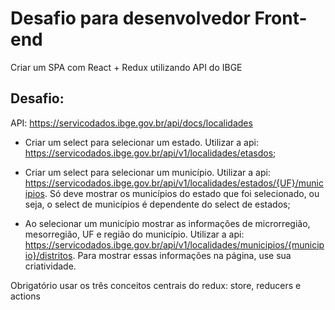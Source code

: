 # Desafio para desenvolvedor Front-end

Criar um SPA com React + Redux utilizando API do IBGE



## Desafio:

API: https://servicodados.ibge.gov.br/api/docs/localidades

 

- Criar um select para selecionar um estado. Utilizar a api: https://servicodados.ibge.gov.br/api/v1/localidades/etasdos;

 

- Criar um select para selecionar um município. Utilizar a api: https://servicodados.ibge.gov.br/api/v1/localidades/estados/{UF}/municipios. Só deve mostrar os municípios do estado que foi selecionado, ou seja, o select de municípios é dependente do select de estados;

 

- Ao selecionar um município mostrar as informações de microrregião, mesorregião, UF e região do município. Utilizar a api: https://servicodados.ibge.gov.br/api/v1/localidades/municipios/{municipio}/distritos. Para mostrar essas informações na página, use sua criatividade.

Obrigatório usar os três conceitos centrais do redux: store, reducers e actions

 
